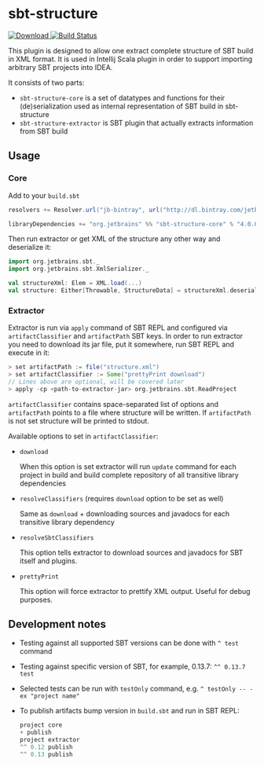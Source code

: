 # sbt-structure

[![Download](https://api.bintray.com/packages/jetbrains/sbt-plugins/sbt-structure-core/images/download.svg) ](https://bintray.com/jetbrains/sbt-plugins/sbt-structure-core/_latestVersion)
[![Build Status](https://travis-ci.org/JetBrains/sbt-structure.svg)](https://travis-ci.org/JetBrains/sbt-structure)

This plugin is designed to allow one extract complete structure of SBT build in XML format. It is used in
Intellij Scala plugin in order to support importing arbitrary SBT projects into IDEA.

It consists of two parts:

- `sbt-structure-core` is a set of datatypes and functions for their (de)serialization used as internal representation
  of SBT build in sbt-structure
- `sbt-structure-extractor` is SBT plugin that actually extracts information from SBT build

## Usage

### Core

Add to your `build.sbt`

```scala
resolvers += Resolver.url("jb-bintray", url("http://dl.bintray.com/jetbrains/sbt-plugins"))(Resolver.ivyStylePatterns)

libraryDependencies += "org.jetbrains" %% "sbt-structure-core" % "4.0.0" // or later version
```

Then run extractor or get XML of the structure any other way and deserialize it:

```scala
import org.jetbrains.sbt._
import org.jetbrains.sbt.XmlSerializer._

val structureXml: Elem = XML.load(...)
val structure: Either[Throwable, StructureData] = structureXml.deserialize[StructureData]
```

### Extractor

Extractor is run via `apply` command of SBT REPL and configured via `artifactClassifier` and `artifactPath` SBT keys.
In order to run extractor you need to download its jar file, put it somewhere, run SBT REPL and execute in it:

```scala
> set artifactPath := file("structure.xml")
> set artifactClassifier := Some("prettyPrint download")
// Lines above are optional, will be covered later
> apply -cp <path-to-extractor-jar> org.jetbrains.sbt.ReadProject
```

`artifactClassifier` contains space-separated list of options and `artifactPath` points to a file where 
structure will be written. If `artifactPath` is not set structure will be printed to stdout.

Available options to set in `artifactClassifier`:

- `download`

  When this option is set extractor will run `update` command for each project in build and build complete
  repository of all transitive library dependencies

- `resolveClassifiers` (requires `download` option to be set as well)

  Same as `download` + downloading sources and javadocs for each transitive library dependency
  
- `resolveSbtClassifiers`

  This option tells extractor to download sources and javadocs for SBT itself and plugins.
  
- `prettyPrint`

  This option will force extractor to prettify XML output. Useful for debug purposes.

## Development notes

- Testing against all supported SBT versions can be done with `^ test` command
- Testing against specific version of SBT, for example, 0.13.7: `^^ 0.13.7 test`
- Selected tests can be run with `testOnly` command, e.g. `^ testOnly -- -ex "project name"`
- To publish artifacts bump version in `build.sbt` and run in SBT REPL:

   ```scala
   project core
   + publish
   project extractor
   ^^ 0.12 publish
   ^^ 0.13 publish
   ```
